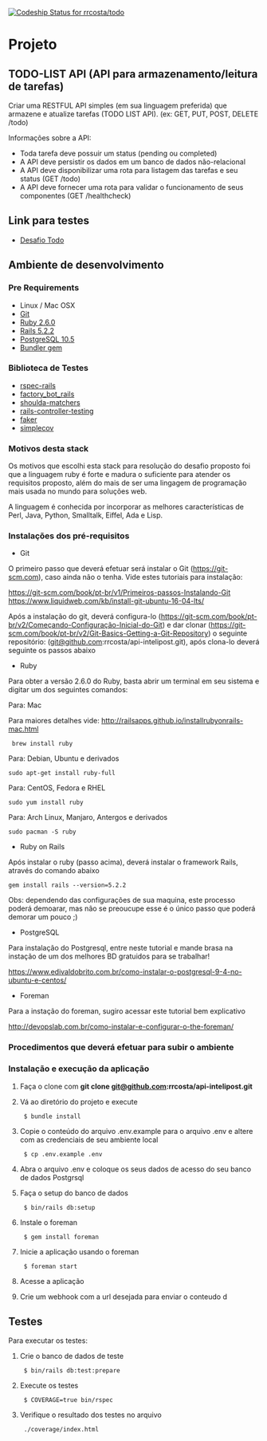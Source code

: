 [![Codeship Status for rrcosta/todo](https://app.codeship.com/projects/9dbcab20-0229-0137-5dbb-7e8fe215f724/status?branch=master)](/projects/325023)


# Projeto

## TODO-LIST API (API para armazenamento/leitura de tarefas)

Criar uma RESTFUL API simples (em sua linguagem preferida) que armazene e atualize tarefas (TODO LIST
API). (ex: GET, PUT, POST, DELETE /todo)

Informações sobre a API:

* Toda tarefa deve possuir um status (pending ou completed)
* A API deve persistir os dados em um banco de dados não-relacional
* A API deve disponibilizar uma rota para listagem das tarefas e seu status (GET /todo)
* A API deve fornecer uma rota para validar o funcionamento de seus componentes (GET /healthcheck)

## Link para testes

* [Desafio Todo ](https://todo-itau-dev.herokuapp.com)


## Ambiente de desenvolvimento

### Pre Requirements
* Linux / Mac OSX
* [Git](https://git-scm.com)
* [Ruby 2.6.0](https://www.ruby-lang.org)
* [Rails 5.2.2](https://www.ruby-lang.org)
* [PostgreSQL 10.5](https://www.postgresql.org)
* [Bundler gem](https://github.com/bundler/bundler)

### Biblioteca de Testes

* [rspec-rails](https://github.com/rspec/rspec-rails)
* [factory_bot_rails](https://github.com/thoughtbot/factory_bot_rails)
* [shoulda-matchers](https://github.com/thoughtbot/shoulda-matchers)
* [rails-controller-testing](https://github.com/rails/rails-controller-testing)
* [faker](https://github.com/stympy/faker)
* [simplecov](https://github.com/colszowka/simplecov)

### Motivos desta stack

Os motivos que escolhi esta stack para resolução do desafio proposto foi que a linguagem ruby é forte e madura o suficiente para atender os requisitos proposto, além do mais de ser uma lingagem de programação mais usada no mundo para soluções web.

A linguagem é conhecida por incorporar as melhores características de Perl, Java, Python, Smalltalk, Eiffel, Ada e Lisp.

### Instalações dos pré-requisitos

* Git

O primeiro passo que deverá efetuar será instalar o Git (https://git-scm.com), caso ainda não o tenha.
Vide estes tutoriais para instalação: 

  https://git-scm.com/book/pt-br/v1/Primeiros-passos-Instalando-Git
  https://www.liquidweb.com/kb/install-git-ubuntu-16-04-lts/


Após a instalação do git, deverá configura-lo (https://git-scm.com/book/pt-br/v2/Começando-Configuração-Inicial-do-Git) e dar clonar (https://git-scm.com/book/pt-br/v2/Git-Basics-Getting-a-Git-Repository) o seguinte repositório: (git@github.com:rrcosta/api-intelipost.git), após clona-lo deverá seguinte os passos abaixo

* Ruby

Para obter a versão 2.6.0 do Ruby, basta abrir um terminal em seu sistema e digitar um dos seguintes comandos:

Para: Mac

Para maiores detalhes vide: http://railsapps.github.io/installrubyonrails-mac.html

```
 brew install ruby
```

Para: Debian, Ubuntu e derivados

```
sudo apt-get install ruby-full 
```

Para: CentOS, Fedora e RHEL

```
sudo yum install ruby
```

Para: Arch Linux, Manjaro, Antergos e derivados

```
sudo pacman -S ruby
```

* Ruby on Rails

Após instalar o ruby (passo acima), deverá instalar o framework Rails, através do comando abaixo

```
gem install rails --version=5.2.2
```

Obs: dependendo das configurações de sua maquina, este processo poderá demoarar, mas não se preoucupe esse é o único passo que poderá demorar um pouco ;)

* PostgreSQL

Para instalação do Postgresql, entre neste tutorial e mande brasa na instação de um dos melhores BD gratuidos para se trabalhar!

https://www.edivaldobrito.com.br/como-instalar-o-postgresql-9-4-no-ubuntu-e-centos/

* Foreman

Para a instação do foreman, sugiro acessar este tutorial bem explicativo

http://devopslab.com.br/como-instalar-e-configurar-o-the-foreman/



### Procedimentos que deverá efetuar para subir o ambiente

### Instalação e execução da aplicação

1. Faça o clone com **git clone git@github.com:rrcosta/api-intelipost.git**

2. Vá ao diretório do projeto e execute

        $ bundle install

3. Copie o conteúdo do arquivo .env.example para o arquivo .env e altere com as credenciais de seu ambiente local

        $ cp .env.example .env

4. Abra o arquivo .env e coloque os seus dados de acesso do seu banco de dados Postgrsql

5. Faça o setup do banco de dados

        $ bin/rails db:setup

6. Instale o foreman

        $ gem install foreman

7. Inicie a aplicação usando o foreman

        $ foreman start

8. Acesse a aplicação

9. Crie um webhook com a url desejada para enviar o conteudo d

## Testes

Para executar os testes:

1. Crie o banco de dados de teste

        $ bin/rails db:test:prepare

2. Execute os testes

        $ COVERAGE=true bin/rspec

3. Verifique o resultado dos testes no arquivo

        ./coverage/index.html


